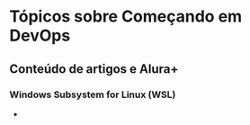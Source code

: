 # Tópicos sobre Começando em DevOps

## Conteúdo de artigos e Alura+

### Windows Subsystem for Linux (WSL)

- 